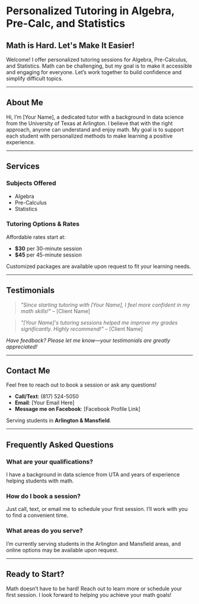 # Personalized Tutoring in Algebra, Pre-Calc, and Statistics

## Math is Hard. Let's Make It Easier!

Welcome! I offer personalized tutoring sessions for Algebra, Pre-Calculus, and Statistics. Math can be challenging, but my goal is to make it accessible and engaging for everyone. Let’s work together to build confidence and simplify difficult topics.

---

## About Me

Hi, I’m [Your Name], a dedicated tutor with a background in data science from the University of Texas at Arlington. I believe that with the right approach, anyone can understand and enjoy math. My goal is to support each student with personalized methods to make learning a positive experience.

---

## Services

### Subjects Offered
- Algebra
- Pre-Calculus
- Statistics

### Tutoring Options & Rates
Affordable rates start at:
- **$30** per 30-minute session
- **$45** per 45-minute session

Customized packages are available upon request to fit your learning needs.

---

## Testimonials

> *"Since starting tutoring with [Your Name], I feel more confident in my math skills!"* – [Client Name]

> *"[Your Name]'s tutoring sessions helped me improve my grades significantly. Highly recommend!"* – [Client Name]

*Have feedback? Please let me know—your testimonials are greatly appreciated!*

---

## Contact Me

Feel free to reach out to book a session or ask any questions!

- **Call/Text**: (817) 524-5050
- **Email**: [Your Email Here]
- **Message me on Facebook**: [Facebook Profile Link]

Serving students in **Arlington & Mansfield**.

---

## Frequently Asked Questions

### What are your qualifications?
I have a background in data science from UTA and years of experience helping students with math.

### How do I book a session?
Just call, text, or email me to schedule your first session. I’ll work with you to find a convenient time.

### What areas do you serve?
I’m currently serving students in the Arlington and Mansfield areas, and online options may be available upon request.

---

## Ready to Start?

Math doesn’t have to be hard! Reach out to learn more or schedule your first session. I look forward to helping you achieve your math goals!
